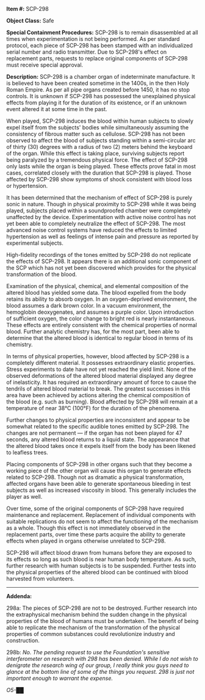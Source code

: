 **Item #:** SCP-298

**Object Class:** Safe

**Special Containment Procedures:** SCP-298 is to remain disassembled at all times when experimentation is not being performed. As per standard protocol, each piece of SCP-298 has been stamped with an individualized serial number and radio transmitter. Due to SCP-298's effect on replacement parts, requests to replace original components of SCP-298 must receive special approval.

**Description:** SCP-298 is a chamber organ of indeterminate manufacture. It is believed to have been created sometime in the 1400s, in the then Holy Roman Empire. As per all pipe organs created before 1450, it has no stop controls. It is unknown if SCP-298 has possessed the unexplained physical effects from playing it for the duration of its existence, or if an unknown event altered it at some time in the past.

When played, SCP-298 induces the blood within human subjects to slowly expel itself from the subjects' bodies while simultaneously assuming the consistency of fibrous matter such as cellulose. SCP-298 has not been observed to affect the blood of subjects standing within a semi-circular arc of thirty (30) degrees with a radius of two (2) meters behind the keyboard of the organ. While this effect is taking place, surviving subjects report being paralyzed by a tremendous physical force. The effect of SCP-298 only lasts while the organ is being played. These effects prove fatal in most cases, correlated closely with the duration that SCP-298 is played. Those affected by SCP-298 show symptoms of shock consistent with blood loss or hypertension.

It has been determined that the mechanism of effect of SCP-298 is purely sonic in nature. Though in physical proximity to SCP-298 while it was being played, subjects placed within a soundproofed chamber were completely unaffected by the device. Experimentation with active noise control has not yet been able to completely neutralize the effect of SCP-298. The most advanced noise control systems have reduced the effects to limited hypertension as well as feelings of intense pain and pressure as reported by experimental subjects.

High-fidelity recordings of the tones emitted by SCP-298 do not replicate the effects of SCP-298. It appears there is an additional sonic component of the SCP which has not yet been discovered which provides for the physical transformation of the blood.

Examination of the physical, chemical, and elemental composition of the altered blood has yielded some data. The blood expelled from the body retains its ability to absorb oxygen. In an oxygen-deprived environment, the blood assumes a dark brown color. In a vacuum environment, the hemoglobin deoxygenates, and assumes a purple color. Upon introduction of sufficient oxygen, the color change to bright red is nearly instantaneous. These effects are entirely consistent with the chemical properties of normal blood. Further analytic chemistry has, for the most part, been able to determine that the altered blood is identical to regular blood in terms of its chemistry.

In terms of physical properties, however, blood affected by SCP-298 is a completely different material. It possesses extraordinary elastic properties. Stress experiments to date have not yet reached the yield limit. None of the observed deformations of the altered blood material displayed any degree of inelasticity. It has required an extraordinary amount of force to cause the tendrils of altered blood material to break. The greatest successes in this area have been achieved by actions altering the chemical composition of the blood (e.g. such as burning). Blood affected by SCP-298 will remain at a temperature of near 38°C (100°F) for the duration of the phenomena.

Further changes to physical properties are inconsistent and appear to be somewhat related to the specific audible tones emitted by SCP-298. The changes are not permanent — if the organ has not been played for 47 seconds, any altered blood returns to a liquid state. The appearance that the altered blood takes once it expels itself from the body has been likened to leafless trees.

Placing components of SCP-298 in other organs such that they become a working piece of the other organ will cause this organ to generate effects related to SCP-298. Though not as dramatic a physical transformation, affected organs have been able to generate spontaneous bleeding in test subjects as well as increased viscosity in blood. This generally includes the player as well.

Over time, some of the original components of SCP-298 have required maintenance and replacement. Replacement of individual components with suitable replications do not seem to affect the functioning of the mechanism as a whole. Though this effect is not immediately observed in the replacement parts, over time these parts acquire the ability to generate effects when played in organs otherwise unrelated to SCP-298.

SCP-298 will affect blood drawn from humans before they are exposed to its effects so long as such blood is near human body temperature. As such, further research with human subjects is to be suspended. Further tests into the physical properties of the altered blood can be continued with blood harvested from volunteers.

* * *

**Addenda:**

298a: The pieces of SCP-298 are not to be destroyed. Further research into the extraphysical mechanism behind the sudden change in the physical properties of the blood of humans must be undertaken. The benefit of being able to replicate the mechanism of the transformation of the physical properties of common substances could revolutionize industry and construction.

298b: _No. The pending request to use the Foundation's sensitive interferometer on research with 298 has been denied. While I do not wish to denigrate the research wing of our group, I really think you guys need to glance at the bottom line of some of the things you request. 298 is just not important enough to warrant the expense._

_O5-██_